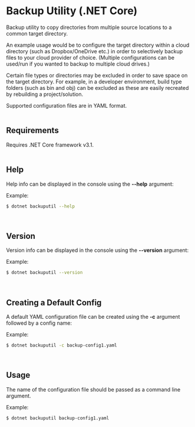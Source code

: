 # Backup Utility (.NET Core)

Backup utility to copy directories from multiple source locations to a common target directory.

An example usage would be to configure the target directory within a cloud directory (such as Dropbox/OneDrive etc.) in order to selectively backup files to your cloud provider of choice.
(Multiple configurations can be used/run if you wanted to backup to multiple cloud drives.)

Certain file types or directories may be excluded in order to save space on the target directory. For example, in a developer environment, build type folders (such as bin and obj) can be excluded as these are easily recreated by rebuilding a project/solution.

Supported configuration files are in YAML format.  
<br />
  
## Requirements
Requires .NET Core framework v3.1.  
<br />
  
## Help
Help info can be displayed in the console using the **--help** argument:  
  
Example:
```sh
$ dotnet backuputil --help
```
<br />
  
## Version
Version info can be displayed in the console using the **--version** argument:  
  
Example:
```sh
$ dotnet backuputil --version
```
<br />
  
## Creating a Default Config
A default YAML configuration file can be created using the **-c** argument followed by a config name:  
  
Example:
```sh
$ dotnet backuputil -c backup-config1.yaml
```
<br />

## Usage
The name of the configuration file should be passed as a command line argument.  
  
Example:  
```sh
$ dotnet backuputil backup-config1.yaml
```
